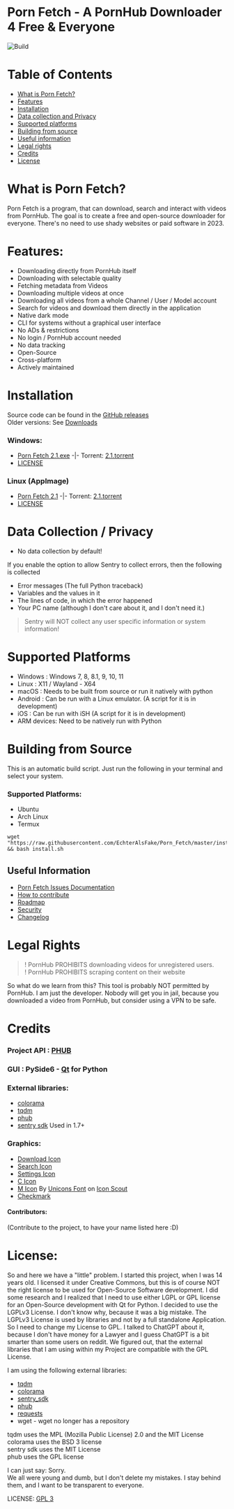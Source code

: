 # Porn Fetch - A PornHub Downloader 4 Free & Everyone

![Build](https://github.com/EchterAlsFake/Porn_Fetch/actions/workflows/python-app.yml/badge.svg)

# Table of Contents

- [What is Porn Fetch?](#what-is-porn-fetch)<br>
- [Features](#features)
- [Installation](#installation)
- [Data collection and Privacy](#data-collection--privacy)
- [Supported platforms](#supported-platforms)
- [Building from source](#building-from-source)
- [Useful information](#useful-information)
- [Legal rights](#legal-rights)
- [Credits](#credits)
- [License](#license)

# What is Porn Fetch?

Porn Fetch is a program, that can download, search and interact with videos from PornHub.
The goal is to create a free and open-source downloader for everyone. 
There's no need to use shady websites or paid software in 2023.

# Features:

* Downloading directly from PornHub itself
* Downloading with selectable quality
* Fetching metadata from Videos
* Downloading multiple videos at once
* Downloading all videos from a whole Channel / User / Model account
* Search for videos and download them directly in the application
* Native dark mode
* CLI for systems without a graphical user interface
* No ADs & restrictions
* No login / PornHub account needed
* No data tracking
* Open-Source
* Cross-platform
* Actively maintained

# Installation

Source code can be found in the [GitHub releases](https://github.com/EchterAlsFake/Porn_Fetch/releases)
<br>Older versions: See [Downloads](https://github.com/EchterAlsFake/Porn_Fetch/blob/master/README/DOWNLOADS.md)


### Windows:


* [Porn Fetch 2.1.exe](https://drive.google.com/uc?export=download&id=1mnOFHRd1-AT47pciUpZUcvgYKye1OF8P) -|- Torrent: [2.1.torrent](https://drive.google.com/uc?export=download&id=1MZh6WNO-L91YMipAq2SmxKhvwPP5QInq)
* [LICENSE](https://drive.google.com/uc?export=download&id=1rqgiitGKkRhqJjTLLAacuQu_5sD5Yn6B) 

### Linux (AppImage)

* [Porn Fetch 2.1](https://drive.google.com/uc?export=download&id=1SOxPVhu8By7c-BG-oN5otBD8RXGUMR8H) -|- Torrent: [2.1.torrent](https://drive.google.com/uc?export=download&id=1j9tfOYPUE-antWharxdAD34xvxka7Vps)
* [LICENSE](https://drive.google.com/uc?export=download&id=1rqgiitGKkRhqJjTLLAacuQu_5sD5Yn6B)

# Data Collection / Privacy

- No data collection by default!

If you enable the option to allow Sentry to collect errors, then the following is collected

- Error messages (The full Python traceback)
- Variables and the values in it
- The lines of code, in which the error happened
- Your PC name (although I don't care about it, and I don't need it.)

> Sentry will NOT collect any user specific information or system information!


# Supported Platforms

* Windows : Windows 7, 8, 8.1, 9, 10, 11
* Linux   : X11 / Wayland - X64 
* macOS   : Needs to be built from source or run it natively with python
* Android : Can be run with a Linux emulator. (A script for it is in development)
* iOS     : Can be run with iSH  (A script for it is in development) 
* ARM devices: Need to be natively run with Python
# Building from Source

This is an automatic build script. Just run the following in your terminal and select your system.

### Supported Platforms:

- Ubuntu
- Arch Linux
- Termux

```
wget "https://raw.githubusercontent.com/EchterAlsFake/Porn_Fetch/master/install.sh" && bash install.sh
```



## Useful Information


- [Porn Fetch Issues Documentation](https://github.com/EchterAlsFake/Porn_Fetch/blob/master/README/ISSUES.md)
- [How to contribute](https://github.com/EchterAlsFake/Porn_Fetch/blob/master/README/CONTRIBUTING.md)
- [Roadmap](https://github.com/EchterAlsFake/Porn_Fetch/blob/master/README/ROADMAP.md)
- [Security](https://github.com/EchterAlsFake/Porn_Fetch/blob/master/README/SECURITY.md)
- [Changelog](https://github.com/EchterAlsFake/Porn_Fetch/blob/master/README/CHANGELOG.md)

# Legal Rights

> ! PornHub PROHIBITS downloading videos for unregistered users. <br>
> ! PornHub PROHIBITS scraping content on their website

So what do we learn from this?  This tool is probably NOT permitted by PornHub.
I am just the developer. Nobody will get you in jail, because you downloaded a video from PornHub, but
consider using a VPN to be safe.

# Credits

### Project API : [PHUB](https://github.com/Egsagon/PHUB)
### GUI : PySide6 - [Qt](https://qt.io) for Python
### External libraries:
* [colorama](https://github.com/tartley/colorama)
* [tqdm](https://github.com/tqdm/tqdm)
* [phub](https://github.com/Egsagon/PHUB)
* [sentry sdk](https://github.com/getsentry/sentry-python) Used in 1.7+ 

### Graphics:

* [Download Icon](https://icons8.com/icon/104149/herunterladen)
* [Search Icon](https://icons8.com/icon/aROEUCBo74Il/suche)
* [Settings Icon](https://icons8.com/icon/52146/einstellungen)
* [C Icon](https://icons8.com/icon/Uehg4gyVyrUo/copyright)
* [M Icon](https://iconscout.com/icons/medium) By [Unicons Font](https://iconscout.com/contributors/unicons) on [Icon Scout](https://iconscout.com)
* [Checkmark](https://www.iconsdb.com/barbie-pink-icons/checkmark-icon.html)

#### Contributors:

(Contribute to the project, to have your name listed here :D)

# License:

So and here we have a "little" problem. I started this project, when I was 14 years old.
I licensed it under Creative Commons, but this is of course NOT the right license to be used for Open-Source Software development.
I did some research and I realized that I need to use either LGPL or GPL license for an Open-Source development with Qt for Python.
I decided to use the LGPLv3 License. I don't know why, because it was a big mistake. The LGPLv3 License is used by libraries and not
by a full standalone Application. So I need to change my License to GPL. I talked to ChatGPT about it, because I don't have
money for a Lawyer and I guess ChatGPT is a bit smarter than some users on reddit. We figured out, that the external libraries that I am using
within my Project are compatible with the GPL License. 

I am using the following external libraries:

* [tqdm](https://github.com/tqdm/tqdm)
* [colorama](https://github.com/tartley/colorama)
* [sentry_sdk](https://github.com/getsentry/sentry-python)
* [phub](https://github.com/Egsagon/PHUB/blob/master/LICENSE)
* [requests](https://github.com/psf/requests)
* wget - wget no longer has a repository

tqdm uses the  MPL (Mozilla Public License) 2.0 and the MIT License <br>
colorama uses the BSD 3 license <br>
sentry sdk uses the MIT License <br>
phub uses the GPL license<br>

I can just say: Sorry. <br>
We all were young and dumb, but I don't delete my mistakes. I stay behind them, and I want to be transparent to everyone.


LICENSE: [GPL 3](https://www.gnu.org/licenses/gpl-3.0.en.html)

